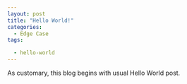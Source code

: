 ```yaml
---
layout: post
title: "Hello World!"
categories:
  - Edge Case
tags:

  - hello-world
---
```


As customary, this blog begins with usual Hello World post.
